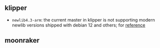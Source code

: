 ## klipper

- `newlib4.3-arm`: the current master in klipper is not supporting modern newlib versions shipped with debian 12 and others; for [reference](https://klipper.discourse.group/t/link-error-with-newlib-4-3-0-on-armv7/6820)

## moonraker
